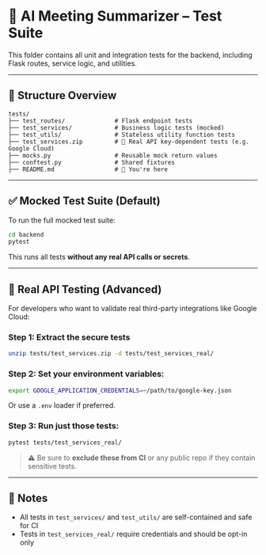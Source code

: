 # 🧪 AI Meeting Summarizer – Test Suite

This folder contains all unit and integration tests for the backend, including Flask routes, service logic, and utilities.

---

## 📁 Structure Overview

```
tests/
├── test_routes/              # Flask endpoint tests
├── test_services/            # Business logic tests (mocked)
├── test_utils/               # Stateless utility function tests
├── test_services.zip         # 🔐 Real API key-dependent tests (e.g. Google Cloud)
├── mocks.py                  # Reusable mock return values
├── conftest.py               # Shared fixtures
├── README.md                 # 📘 You're here
```

---

## ✅ Mocked Test Suite (Default)

To run the full mocked test suite:

```bash
cd backend
pytest
```

This runs all tests **without any real API calls or secrets**.

---

## 🔐 Real API Testing (Advanced)

For developers who want to validate real third-party integrations like Google Cloud:

### Step 1: Extract the secure tests

```bash
unzip tests/test_services.zip -d tests/test_services_real/
```

### Step 2: Set your environment variables:

```bash
export GOOGLE_APPLICATION_CREDENTIALS=~/path/to/google-key.json
```

Or use a `.env` loader if preferred.

### Step 3: Run just those tests:

```bash
pytest tests/test_services_real/
```

> ⚠️ Be sure to **exclude these from CI** or any public repo if they contain sensitive tests.

---

## 📌 Notes
- All tests in `test_services/` and `test_utils/` are self-contained and safe for CI
- Tests in `test_services_real/` require credentials and should be opt-in only
